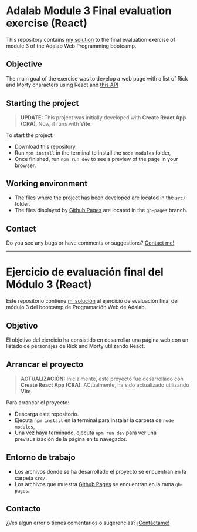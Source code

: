 # Adalab Module 3 Final evaluation exercise (React)

This repository contains [my solution](https://masarom.github.io/rick-morty-database-react/) to the final evaluation exercise of module 3 of the Adalab Web Programming bootcamp.

## Objective

The main goal of the exercise was to develop a web page with a list of Rick and Morty characters using React and [this API](https://rickandmortyapi.com/documentation/#get-all-characters)

## Starting the project

> **UPDATE:**  This project was initially developed with **Create React App (CRA)**. Now, it runs with **Vite**. 

To start the project:

- Download this repository.
- Run `npm install` in the terminal to install the `node modules` folder,
- Once finished, run `npm run dev` to see a preview of the page in your browser.

## Working environment

- The files where the project has been developed are located in the `src/` folder.
- The files displayed by [Github Pages](https://github.com/masarom/rick-morty-vite) are located in the `gh-pages` branch.

## Contact

Do you see any bugs or have comments or suggestions? [Contact me!](https://github.com/masarom)

---

# Ejercicio de evaluación final del Módulo 3 (React)

Este repositorio contiene [mi solución](http://beta.adalab.es/modulo-3-evaluacion-final-masarom/) al ejercicio de evaluación final del módulo 3 del bootcamp de Programación Web de Adalab.

## Objetivo

El objetivo del ejercicio ha consistido en desarrollar una página web con un listado de personajes de Rick and Morty utilizando React.

## Arrancar el proyecto

> **ACTUALIZACIÓN:**  Inicialmente, este proyecto fue desarrollado con **Create React App (CRA)**. ACtualmente, ha sido actualizado utilizando **Vite**. 

Para arrancar el proyecto:

- Descarga este repositorio.
- Ejecuta `npm install` en la terminal para instalar la carpeta de `node modules`,
- Una vez haya terminado, ejecuta `npm run dev` para ver una previsualización de la página en tu navegador.

## Entorno de trabajo

- Los archivos donde se ha desarrollado el proyecto se encuentran en la carpeta `src/`.
- Los archivos que muestra [Github Pages](http://beta.adalab.es/modulo-3-evaluacion-final-masarom/) se encuentran en la rama `gh-pages`.

## Contacto

¿Ves algún error o tienes comentarios o sugerencias? [¡Contáctame!](https://github.com/masarom)
